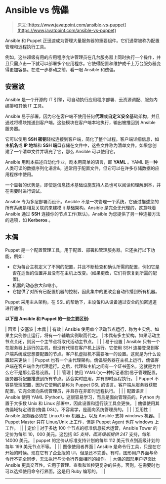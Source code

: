 # Ansible vs 傀儡

> 原文:[https://www.javatpoint.com/ansible-vs-puppet](https://www.javatpoint.com/ansible-vs-puppet)

Ansible 和 Puppet 正迅速成为管理大量服务器的重要组件。它们通常被称为配置管理和远程执行工具。

例如，这些超级有用的应用程序允许管理员在几台服务器上同时执行一个操作，并且只需点击一下就可以部署多个应用程序。它使得配置和维护成千上万台服务器变得更加容易。在进一步移动之前，看一眼 Ansible 和傀儡。

## 安塞波

Ansible 是一个开源的 IT 引擎，可自动执行应用程序部署、云资源调配、服务内编排和其他 IT 工具。

Ansible 易于部署，因为它在客户端不使用任何**代理**或**自定义安全**基础架构，并且通过将模块推送到客户端。这些模块在客户端本地执行，输出被推回到 Ansible 服务器。

它可以使用 **SSH 密钥**轻松连接到客户端，简化了整个过程。客户端详细信息，如**主机名**或 **IP 地址**和 **SSH 端口**存储在文件中，这些文件称为清单文件。如果您创建了一个清单文件并填充了它，那么 Ansible 可以使用它。

Ansible 用剧本描述自动化作业，剧本用简单的语言，即 **YAML** 。YAML 是一种人类可读的数据序列化语言&，通常用于配置文件，但它可以在许多存储数据的应用程序中使用。

一个显著的优势是，即使是信息技术基础设施支持人员也可以阅读和理解剧本，并在需要时进行调试。

Ansible 专为多层部署而设计。Ansible 不是一次管理一个系统，它通过描述您的所有系统是相互关联的来建模 it 基础架构。Ansible 是完全无代理的，这意味着 Ansible 通过 **SSH** 连接你的节点工作(默认)。Ansible 为您提供了另一种连接方法的选项，如 **Kerberos** 。

## 木偶

Puppet 是一个配置管理工具，用于配置、部署和管理服务器。它还执行以下功能，例如:

*   它为每台主机定义了不同的配置，并且不断检查和确认所需的配置，例如它是否在适当的位置并且没有在主机上改变。(如果更改，它们将恢复到所需的配置)。
*   机器的动态放大和缩小。
*   它提供了对所有已配置机器的控制，因此集中的更改会自动传播到所有机器。

Puppet 采用主从架构，在 SSL 的帮助下，主设备和从设备通过安全的加密通道进行通信。

**以下是 Ansible 和 Puppet 的一些主要区别:**

| 因素 | 安塞波 | 木偶 |
| 有效 | Ansible 使用单个活动节点运行，称为主实例。如果主实例停止运行，将有一个辅助实例取而代之。 | 木偶有多主架构。如果活动主节点关闭，则另一个主节点将取代活动主节点。 |  |
| 易于设置 | Ansible 只有一个在服务器上运行的主机，但没有代理在客户机上运行。它使用 SSH 连接登录到客户端系统或您想要配置的节点。客户机虚拟机不需要唯一的设置。这就是为什么设置起来更快！ | Puppet 也有一个主代理架构。傀儡服务器在主机上运行，傀儡客户端在客户端作为代理运行。之后，代理和主机之间有一个证书签名。这就是为什么它不是那么容易设置。 |  |
| 管理 | 使用 YAML(又一种标记语言)易于管理配置。服务器将配置推送到所有节点。适合实时应用，并有即时远程执行。 | Puppet 不容易管理配置，因为它使用的是称为 Puppet DSL 的语言。客户端从服务器获取配置。它完全面向系统管理员，并且存在非即时远程执行。 |  |
| 配置语言 | Ansible 使用 YAML (Python)。这很容易学习，而且是面向管理员的。Python 内置于大多数 Unix 和 Linux 部署中，因此设置和运行该工具会更快。 | 傀儡使用其傀儡域特定语言(傀儡 DSL)。不容易学，是面向系统管理员的。 |  |
| 互用性 | Ansible 服务器必须在 Linux/Unix 机器上。以及 Ansible 支持 windows 机器。 | Puppet Master 只在 Linux/Unix 上工作，但是 Puppet Agent 也在 windows 上工作。 |  |
| 定价 | 对于多达 100 个节点的标准信息技术运营，Ansible Tower 的定价为每年 10，000 美元。这包括 8*5 支持，而高级版提供 24*7 支持，每年 14000 美元。 | puppet 的定价从标准支持计划的每年 112 美元节点到高级计划的每年 199 美元节点不等。 |  |
| 图像使用者界面 | Ansible 是命令行工具，只是在它开始的时候。现在它有了企业版的 UI，但是还不完善。有时，图形用户界面与命令行不完全同步，无法执行与命令行界面相同的操作。 | 木偶的图形用户界面比 Ansible 更具交互性。它用于管理、查看和监控更复杂的任务。否则，在需要时也可以选择使用命令行界面，这是用 Ruby 编写的。 |  |

* * *